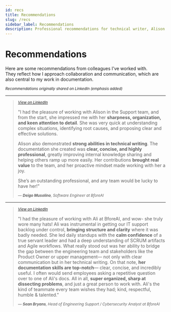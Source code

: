 ```yaml
---
id: recs
title: Recommendations
slug: /recs
sidebar_label: Recommendations
description: Professional recommendations for technical writer, Alison Combes.
---
```


# Recommendations

Here are some recommendations from colleagues I’ve worked with.  
They reflect how I approach collaboration and communication, which are also central to my work in documentation.  

<sub>*Recommendations originally shared on LinkedIn (emphasis added)*</sub>

---

> <sub><a href="https://www.linkedin.com/in/alison-combes/details/recommendations/" target="_blank">_View on LinkedIn_</a></sub>
>
> "I had the pleasure of working with Alison in the Support team, and from the start, she impressed me with her **sharpness, organization, and keen attention to detail**. She was very quick at understanding complex situations, identifying root causes, and proposing clear and effective solutions.
> 
> Alison also demonstrated **strong abilities in technical writing**. The documentation she created was **clear, concise, and highly professional**, greatly improving internal knowledge sharing and helping others ramp up more easily. Her contributions **brought real value** to the team, and her proactive mindset made working with her a joy.
> 
> She’s an outstanding professional, and any team would be lucky to have her!" 
>
> <sub>*— **Deigo Musolino**, Software Engineer at BforeAI*</sub>

---

> <sub><a href="https://www.linkedin.com/in/alison-combes/details/recommendations/" target="_blank">_View on LinkedIn_</a></sub>
>
> "I had the pleasure of working with Ali at BforeAI, and wow- she truly wore many hats!
Ali was instrumental in getting our IT support backlog under control, **bringing structure and clarity** where it was badly needed. She led daily standups with the **calm confidence** of a true servant leader and had a deep understanding of SCRUM artifacts and Agile workflows. What really stood out was her ability to bridge the gap between the engineering team and stakeholders like the Product Owner or upper management— not only with clear communication but in her technical writing. On that note, **her documentation skills are top-notch**— clear, concise, and incredibly useful. I often would send employees asking a repetitive question over to one of Ali's docs. All in all, **super organized, sharp at dissecting problems**, and just a great person to work with. Ali's the kind of teammate every team wishes they had; kind, respectful, humble & talented."  
>
> <sub>*— **Sean Bryans**, Head of Engineering Support / Cybersecurity Analyst at BforeAI*</sub>